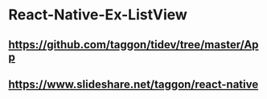# React-Native-Ex-ListView


<imag src="https://github.com/hankkuu/React-Native-Ex-ListView-WebView/blob/master/docs/react-native-ex-listview-webview.gif?raw=true" />




## https://github.com/taggon/tidev/tree/master/App
## https://www.slideshare.net/taggon/react-native
